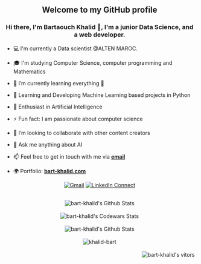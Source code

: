   <div align="center">
    <h2>Welcome to my GitHub profile</h2>
  </div>
 <div align="center">
   <h3><b> Hi there, I'm Bartaouch Khalid 👋, I'm a junior Data Science, and a web developer.</b></h3>
</div>
  <div align="left">
 

  

- 💻 I'm currently a Data scientist @ALTEN MAROC.
- 🎓 I'm studying Computer Science, computer programming and Mathematics
- 🌱 I’m currently learning everything 🤣  <br>
- 🔭 Learning and Developing Machine Learning based projects in Python
- 🌱 Enthusiast in Artificial Intelligence
- ⚡ Fun fact: I am passionate about computer science <br>
- 👯 I’m looking to collaborate with other content creators  <br>
- 💬 Ask me anything about AI
- 📫 Feel free to get in touch with me via <a href="mailto:bartyouger@gmail.com"><b>email</b></a>
- 🌍 Portfolio: <a href="https://bart-khalid.netlify.app" target="_blank"><b>bart-khalid.com</b></a>
  
  
  </div>
  
  <div align="center">

  [![Gmail](https://img.shields.io/badge/%20-Send%20Mail-black?color=14171A&labelColor=ef5350&logo=gmail&logoColor=ffffff)](mailto:bartyouger@gmail.com)
[![LinkedIn Connect](https://img.shields.io/badge/%20-Connect-black?color=14171A&labelColor=212121&logo=linkedin&logoColor=ffffff)](https://www.linkedin.com/in/bartaouchkhalid/)
  
</div>
  

<br/>
  <div align="center">
    <img align="center" src="https://github-readme-stats.vercel.app/api?username=bart-khalid&&show_icons=true&count_private=true&icon_color=31c48d&text_color=4b5563&%20bg_color=f4f5f7" alt="bart-khalid's Github Stats">
  </div>
<br/>
  
  <div align="center" >
    <img align="center" src="https://www.codewars.com/users/bart-khalid/badges/large" alt="bart-khalid's Codewars Stats">
  </div> 

  <br/>
  <div  align="center">
    <img align="center" src="https://github-readme-stats.vercel.app/api/top-langs/?username=bart-khalid&layout=compact" alt="bart-khalid's Github Stats">
  </div>
  <br/>
  <div align="center"><img align="center" src="https://github-readme-streak-stats.herokuapp.com?user=bart-khalid&theme=dark&hide_border=true" alt="khalid-bart" /></div>


<br />


<div  align="right">
    <img align="center" src="https://gpvc.arturio.dev/bart-khalid" alt="bart-khalid's vitors">
  </div>
 
